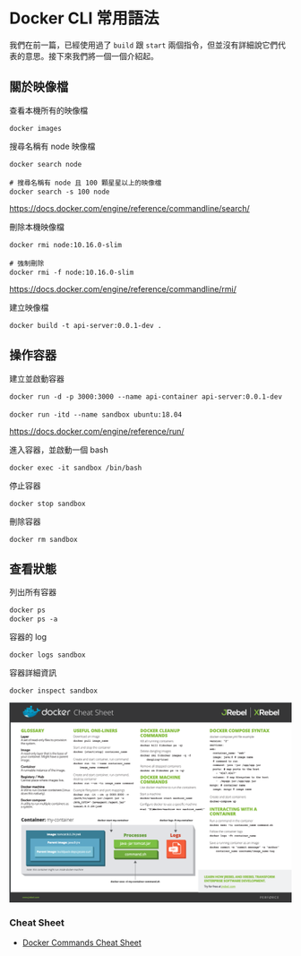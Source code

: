 # Docker CLI 常用語法

我們在前一篇，已經使用過了 `build` 跟 `start` 兩個指令，但並沒有詳細說它們代表的意思。接下來我們將一個一個介紹起。

## 關於映像檔

查看本機所有的映像檔

```
docker images
```

搜尋名稱有 node 映像檔

```
docker search node

# 搜尋名稱有 node 且 100 顆星星以上的映像檔
docker search -s 100 node
```

<https://docs.docker.com/engine/reference/commandline/search/>

刪除本機映像檔

```
docker rmi node:10.16.0-slim

# 強制刪除
docker rmi -f node:10.16.0-slim
```

<https://docs.docker.com/engine/reference/commandline/rmi/>

建立映像檔

```
docker build -t api-server:0.0.1-dev .
```

## 操作容器

建立並啟動容器

```
docker run -d -p 3000:3000 --name api-container api-server:0.0.1-dev

docker run -itd --name sandbox ubuntu:18.04
```

<https://docs.docker.com/engine/reference/run/>

進入容器，並啟動一個 bash

```
docker exec -it sandbox /bin/bash
```

停止容器

```
docker stop sandbox
```

刪除容器

```
docker rm sandbox
```

## 查看狀態

列出所有容器

```
docker ps
docker ps -a
```

容器的 log

```
docker logs sandbox
```

容器詳細資訊

```
docker inspect sandbox
```

![](https://raw.githubusercontent.com/alincode/devops-30days-2019/master/assets/docker-cheat-sheet-by-jrebel.png)

### Cheat Sheet

- [Docker Commands Cheat Sheet](https://jrebel.com/rebellabs/docker-commands-and-best-practices-cheat-sheet/)
